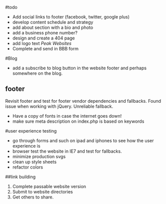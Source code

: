 #todo
- Add social links to footer (facebook, twitter, google plus)
- develop content schedule and strategy
- add about section with a bio and photo
- add a business phone number?
- design and create a 404 page
- add logo text *Peak Websites*
- Complete and send in BBB form

#Blog
- add a subscribe to blog button in the website footer and perhaps somewhere on the blog.

## footer
Revisit footer and test for footer vendor dependencies and fallbacks. Found issue when working with jQuery. Unreliable fallback.

* Have a copy of fonts in case the internet goes down!
* make sure meta description on index.php is based on keywords

#user experience testing
* go through forms and such on ipad and iphones to see how the user experience is
* browser test the website in IE7 and test for fallbacks.
* minimize production svgs
* clean up style sheets
* refactor colors

##link building
1. Complete passable website version
2. Submit to website directories
3. Get others to share.
